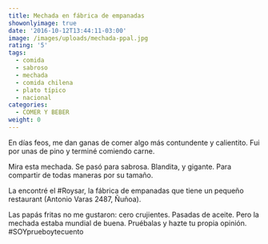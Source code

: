 ```yaml
---
title: Mechada en fábrica de empanadas
showonlyimage: true
date: '2016-10-12T13:44:11-03:00'
image: /images/uploads/mechada-ppal.jpg
rating: '5'
tags:
  - comida
  - sabroso
  - mechada
  - comida chilena
  - plato típico
  - nacional
categories:
  - COMER Y BEBER
weight: 0
---
```

En días feos, me dan ganas de comer algo más contundente y calientito. Fui por unas de pino y terminé comiendo carne.

<!--more-->

Mira esta mechada. Se pasó para sabrosa. Blandita, y gigante. Para compartir de todas maneras por su tamaño. 

La encontré el #Roysar, la fábrica de empanadas que tiene un pequeño restaurant (Antonio Varas 2487, Ñuñoa). 

Las papás fritas no me gustaron: cero crujientes. Pasadas de aceite. Pero la mechada estaba mundial de buena. Pruébalas y hazte tu propia opinión. #SOYprueboytecuento
